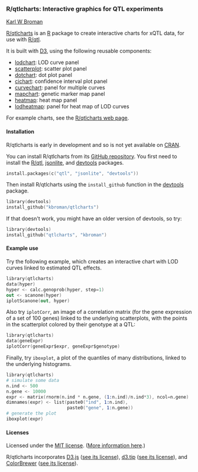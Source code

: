### R/qtlcharts: Interactive graphics for QTL experiments

[Karl W Broman](http://www.biostat.wisc.edu/~kbroman)

[R/qtlcharts](http://kbroman.github.io/qtlcharts) is an [R](http://www.r-project.org) package to create
interactive charts for xQTL data, for use
with [R/qtl](http://www.rqtl.org).

It is built with [D3](http://d3js.org), using the following reusable components:
- [lodchart](inst/panels/lodchart): LOD curve panel
- [scatterplot](inst/panels/scatterplot): scatter plot panel
- [dotchart](inst/panels/dotchart): dot plot panel
- [cichart](inst/panels/cichart): confidence interval plot panel
- [curvechart](inst/panels/curvechart): panel for multiple curves
- [mapchart](inst/panels/mapchart): genetic marker map panel
- [heatmap](inst/panels/heatmap): heat map panel
- [lodheatmap](inst/panels/lodheatmap): panel for heat map of LOD curves

For example charts, see the [R/qtlcharts web page](http://kbroman.github.io/qtlcharts).

#### Installation

R/qtlcharts is early in development and so is not yet available on
[CRAN](http://cran.r-project.org).

You can install R/qtlcharts from its
[GitHub repository](http://github.com/kbroman/qtlcharts). You first need to
install the [R/qtl](http://www.rqtl.org),
[jsonlite](http://cran.r-project.org/web/packages/jsonlite),
and [devtools](https://github.com/hadley/devtools) packages.

```S
install.packages(c("qtl", "jsonlite", "devtools"))
```

Then install R/qtlcharts using the `install_github` function in the
[devtools](http://github.com/hadley/devtools) package.

```S
library(devtools)
install_github("kbroman/qtlcharts")
```

If that doesn't work, you might have an older version of devtools, so try:

```S
library(devtools)
install_github("qtlcharts", "kbroman")
```

#### Example use

Try the following example, which creates an interactive chart with LOD
curves linked to estimated QTL effects.

```S
library(qtlcharts)
data(hyper)
hyper <- calc.genoprob(hyper, step=1)
out <- scanone(hyper)
iplotScanone(out, hyper)
```

Also try `iplotCorr`, an image of a correlation matrix (for the
gene expression of a set of 100 genes) linked to the underlying
scatterplots, with the points in the scatterplot colored by their
genotype at a QTL:

```S
library(qtlcharts)
data(geneExpr)
iplotCorr(geneExpr$expr, geneExpr$genotype)
```

Finally, try `iboxplot`, a plot of the quantiles of many
distributions, linked to the underlying histograms.

```S
library(qtlcharts)
# simulate some data
n.ind <- 500
n.gene <- 10000
expr <- matrix(rnorm(n.ind * n.gene, (1:n.ind)/n.ind*3), ncol=n.gene)
dimnames(expr) <- list(paste0("ind", 1:n.ind),
                       paste0("gene", 1:n.gene))
# generate the plot
iboxplot(expr)
```

#### Licenses

Licensed under the [MIT license](LICENSE). ([More information here](http://en.wikipedia.org/wiki/MIT_License).)

R/qtlcharts incorporates [D3.js](http://d3js.org)
([see its license](inst/d3/LICENSE)),
[d3.tip](http://github.com/Caged/d3-tip)
([see its license](inst/d3-tip/LICENSE)), and
[ColorBrewer](http://colorbrewer2.org) ([see its license](inst/colorbrewer/LICENSE)).

